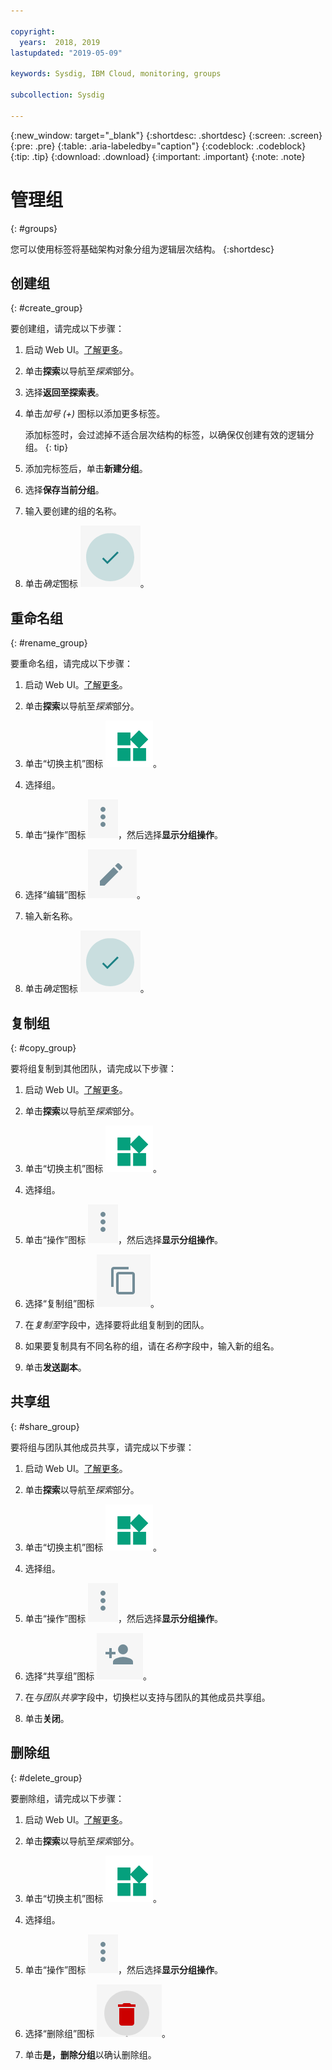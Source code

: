 ```yaml
---

copyright:
  years:  2018, 2019
lastupdated: "2019-05-09"

keywords: Sysdig, IBM Cloud, monitoring, groups

subcollection: Sysdig

---
```


{:new_window: target="_blank"}
{:shortdesc: .shortdesc}
{:screen: .screen}
{:pre: .pre}
{:table: .aria-labeledby="caption"}
{:codeblock: .codeblock}
{:tip: .tip}
{:download: .download}
{:important: .important}
{:note: .note}

# 管理组
{: #groups}

您可以使用标签将基础架构对象分组为逻辑层次结构。
{:shortdesc}

## 创建组
{: #create_group}

要创建组，请完成以下步骤：

1. 启动 Web UI。[了解更多](/docs/services/Monitoring-with-Sysdig?topic=Sysdig-launch#launch)。 

2. 单击**探索**以导航至*探索*部分。

3. 选择**返回至探索表**。

4. 单击*加号 (+)* 图标以添加更多标签。

    添加标签时，会过滤掉不适合层次结构的标签，以确保仅创建有效的逻辑分组。
    {: tip}

5. 添加完标签后，单击**新建分组**。

6. 选择**保存当前分组**。

7. 输入要创建的组的名称。

8. 单击*确定*图标 ![“确定”图标](images/ok.png)。

## 重命名组
{: #rename_group}

要重命名组，请完成以下步骤：

1. 启动 Web UI。[了解更多](/docs/services/Monitoring-with-Sysdig?topic=Sysdig-launch#launch)。 

2. 单击**探索**以导航至*探索*部分。

3. 单击“切换主机”图标 ![“切换主机”图标](images/switch_hosts.png)。

4. 选择组。

5. 单击“操作”图标 ![三个点图标](images/actions.png)，然后选择**显示分组操作**。

6. 选择“编辑”图标 ![“画笔”图标](images/edit.png)。

7. 输入新名称。

8. 单击*确定*图标 ![“确定”图标](images/ok.png)。




## 复制组
{: #copy_group}

要将组复制到其他团队，请完成以下步骤：

1. 启动 Web UI。[了解更多](/docs/services/Monitoring-with-Sysdig?topic=Sysdig-launch#launch)。 

2. 单击**探索**以导航至*探索*部分。

3. 单击“切换主机”图标 ![“切换主机”图标](images/switch_hosts.png)。

4. 选择组。

5. 单击“操作”图标 ![三个点图标](images/actions.png)，然后选择**显示分组操作**。

6. 选择“复制组”图标 ![“复制”图标](images/copy.png)。

7. 在*复制至*字段中，选择要将此组复制到的团队。

8. 如果要复制具有不同名称的组，请在*名称*字段中，输入新的组名。

9. 单击**发送副本**。



## 共享组
{: #share_group}

要将组与团队其他成员共享，请完成以下步骤：

1. 启动 Web UI。[了解更多](/docs/services/Monitoring-with-Sysdig?topic=Sysdig-launch#launch)。 

2. 单击**探索**以导航至*探索*部分。

3. 单击“切换主机”图标 ![“切换主机”图标](images/switch_hosts.png)。

4. 选择组。

5. 单击“操作”图标 ![三个点图标](images/actions.png)，然后选择**显示分组操作**。

6. 选择“共享组”图标 ![“共享”图标](images/share.png)。

7. 在*与团队共享*字段中，切换栏以支持与团队的其他成员共享组。

8. 单击**关闭**。



## 删除组
{: #delete_group}

要删除组，请完成以下步骤：

1. 启动 Web UI。[了解更多](/docs/services/Monitoring-with-Sysdig?topic=Sysdig-launch#launch)。 

2. 单击**探索**以导航至*探索*部分。

3. 单击“切换主机”图标 ![“切换主机”图标](images/switch_hosts.png)。

4. 选择组。

5. 单击“操作”图标 ![三个点图标](images/actions.png)，然后选择**显示分组操作**。

6. 选择“删除组”图标 ![“删除”图标](images/delete.png)。

7. 单击**是，删除分组**以确认删除组。






